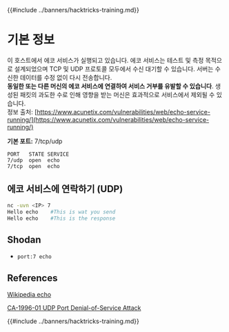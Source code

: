 {{#include ../banners/hacktricks-training.md}}

# 기본 정보

이 호스트에서 에코 서비스가 실행되고 있습니다. 에코 서비스는 테스트 및 측정 목적으로 설계되었으며 TCP 및 UDP 프로토콜 모두에서 수신 대기할 수 있습니다. 서버는 수신한 데이터를 수정 없이 다시 전송합니다.\
**동일한 또는 다른 머신의 에코 서비스에 연결하여 서비스 거부를 유발할 수 있습니다**. 생성된 패킷의 과도한 수로 인해 영향을 받는 머신은 효과적으로 서비스에서 제외될 수 있습니다.\
정보 출처: [https://www.acunetix.com/vulnerabilities/web/echo-service-running/](https://www.acunetix.com/vulnerabilities/web/echo-service-running/)

**기본 포트:** 7/tcp/udp
```
PORT   STATE SERVICE
7/udp  open  echo
7/tcp  open  echo
```
## 에코 서비스에 연락하기 (UDP)
```bash
nc -uvn <IP> 7
Hello echo    #This is wat you send
Hello echo    #This is the response
```
## Shodan

- `port:7 echo`

## References

[Wikipedia echo](http://en.wikipedia.org/wiki/ECHO_protocol)

[CA-1996-01 UDP Port Denial-of-Service Attack](http://www.cert.org/advisories/CA-1996-01.html)

{{#include ../banners/hacktricks-training.md}}
